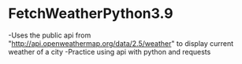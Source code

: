 # FetchWeatherPython3.9
-Uses the public api from "http://api.openweathermap.org/data/2.5/weather" to display current weather of a city
-Practice using api with python and requests 
